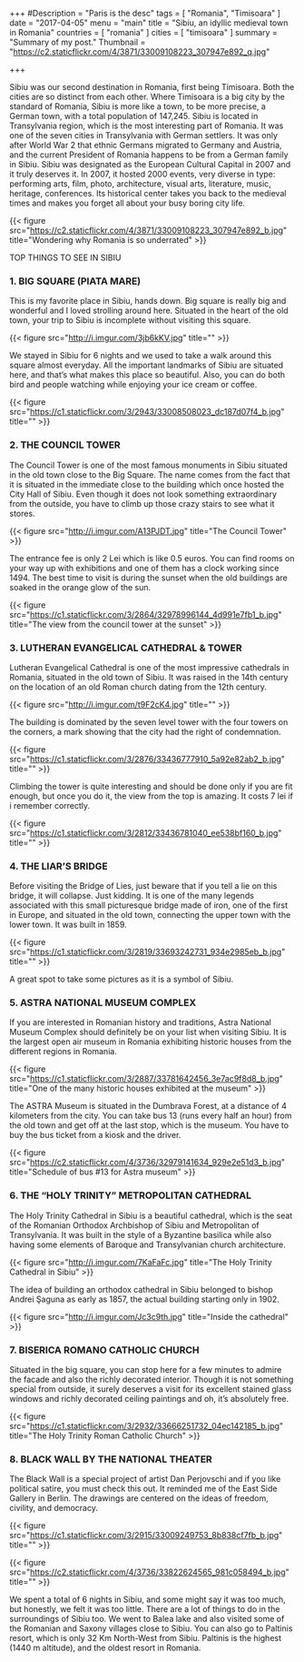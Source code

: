 +++
#Description = "Paris is the desc"
tags = [ "Romania", "Timisoara" ]
date = "2017-04-05"
menu = "main"
title = "Sibiu, an idyllic medieval town in Romania"
countries = [ "romania" ]
cities = [ "timisoara" ]
summary = "Summary of my post."
Thumbnail = "https://c2.staticflickr.com/4/3871/33009108223_307947e892_q.jpg"

+++

Sibiu was our second destination in Romania, first being Timisoara. Both the cities are so distinct from each other. Where Timisoara is a big city by the standard of Romania, Sibiu is more like a town, to be more precise, a German town, with a total population of 147,245. Sibiu is located in Transylvania region, which is the most interesting part of Romania. It was one of the seven cities in Transylvania with German settlers. It was only after World War 2 that ethnic Germans migrated to Germany and Austria, and the current President of Romania happens to be from a German family in Sibiu. Sibiu was designated as the European Cultural Capital in 2007 and it truly deserves it. In 2007, it hosted 2000 events, very diverse in type: performing arts, film, photo, architecture, visual arts, literature, music, heritage, conferences. Its historical center takes you back to the medieval times and makes you forget all about your busy boring city life.

{{< figure src="https://c2.staticflickr.com/4/3871/33009108223_307947e892_b.jpg" title="Wondering why Romania is so underrated" >}}

TOP THINGS TO SEE IN SIBIU

### 1. BIG SQUARE (PIATA MARE)

This is my favorite place in Sibiu, hands down. Big square is really big and wonderful and I loved strolling around here. Situated in the heart of the old town, your trip to Sibiu is incomplete without visiting this square.

{{< figure src="http://i.imgur.com/3jb6kKV.jpg" title="" >}}

We stayed in Sibiu for 6 nights and we used to take a walk around this square almost everyday. All the important landmarks of Sibiu are situated here, and that’s what makes this place so beautiful. Also, you can do both bird and people watching while enjoying your ice cream or coffee.

{{< figure src="https://c1.staticflickr.com/3/2943/33008508023_dc187d07f4_b.jpg" title="" >}}

### 2. THE COUNCIL TOWER

The Council Tower is one of the most famous monuments in Sibiu situated in the old town close to the Big Square. The name comes from the fact that it is situated in the immediate close to the building which once hosted the City Hall of Sibiu. Even though it does not look something extraordinary from the outside, you have to climb up those crazy stairs to see what it stores.

{{< figure src="http://i.imgur.com/A13PJDT.jpg" title="The Council Tower" >}}

The entrance fee is only 2 Lei which is like 0.5 euros. You can find rooms on your way up with exhibitions and one of them has a clock working since 1494. The best time to visit is during the sunset when the old buildings are soaked in the orange glow of the sun.

{{< figure src="https://c1.staticflickr.com/3/2864/32978996144_4d991e7fb1_b.jpg" title="The view from the council tower at the sunset" >}}

### 3. LUTHERAN EVANGELICAL CATHEDRAL & TOWER

Lutheran Evangelical Cathedral is one of the most impressive cathedrals in Romania, situated in the old town of Sibiu. It was raised in the 14th century on the location of an old Roman church dating from the 12th century.

{{< figure src="http://i.imgur.com/t9F2cK4.jpg" title="" >}}

The building is dominated by the seven level tower with the four towers on the corners, a mark showing that the city had the right of condemnation.

{{< figure src="https://c1.staticflickr.com/3/2876/33436777910_5a92e82ab2_b.jpg" title="" >}}

Climbing the tower is quite interesting and should be done only if you are fit enough, but once you do it, the view from the top is amazing. It costs 7 lei if i remember correctly.

{{< figure src="https://c1.staticflickr.com/3/2812/33436781040_ee538bf160_b.jpg" title="" >}}

### 4. THE LIAR’S BRIDGE

Before visiting the Bridge of Lies, just beware that if you tell a lie on this bridge, it will collapse. Just kidding. It is one of the many legends associated with this small picturesque bridge made of iron, one of the first in Europe, and situated in the old town, connecting the upper town with the lower town. It was built in 1859.

{{< figure src="https://c1.staticflickr.com/3/2819/33693242731_934e2985eb_b.jpg" title="" >}}

A great spot to take some pictures as it is a symbol of Sibiu.

### 5. ASTRA NATIONAL MUSEUM COMPLEX

If you are interested in Romanian history and traditions, Astra National Museum Complex should definitely be on your list when visiting Sibiu. It is the largest open air museum in Romania exhibiting historic houses from the different regions in Romania.

{{< figure src="https://c1.staticflickr.com/3/2887/33781642456_3e7ac9f8d8_b.jpg" title="One of the many historic houses exhibited at the museum" >}}

The ASTRA Museum is situated in the Dumbrava Forest, at a distance of 4 kilometers from the city. You can take bus 13 (runs every half an hour) from the old town and get off at the last stop, which is the museum. You have to buy the bus ticket from a kiosk and the driver.

{{< figure src="https://c2.staticflickr.com/4/3736/32979141634_929e2e51d3_b.jpg" title="Schedule of bus #13 for Astra museum" >}}

### 6. THE “HOLY TRINITY” METROPOLITAN CATHEDRAL

The Holy Trinity Cathedral in Sibiu is a beautiful cathedral, which is the seat of the Romanian Orthodox Archbishop of Sibiu and Metropolitan of Transylvania. It was built in the style of a Byzantine basilica while also having some elements of Baroque and Transylvanian church architecture.

{{< figure src="http://i.imgur.com/7KaFaFc.jpg" title="The Holy Trinity Cathedral in Sibiu" >}}

The idea of building an orthodox cathedral in Sibiu belonged to bishop Andrei Şaguna as early as 1857, the actual building starting only in 1902.

{{< figure src="http://i.imgur.com/Jc3c9th.jpg" title="Inside the cathedral" >}}

### 7. BISERICA ROMANO CATHOLIC CHURCH

Situated in the big square, you can stop here for a few minutes to admire the facade and also the richly decorated interior. Though it is not something special from outside, it surely deserves a visit for its excellent stained glass windows and richly decorated ceiling paintings and oh, it’s absolutely free.

{{< figure src="https://c1.staticflickr.com/3/2932/33666251732_04ec142185_b.jpg" title="The Holy Trinity Roman Catholic Church" >}}

### 8. BLACK WALL BY THE NATIONAL THEATER

The Black Wall is a special project of artist Dan Perjovschi and if you like political satire, you must check this out. It reminded me of the East Side Gallery in Berlin. The drawings are centered on the ideas of freedom, civility, and democracy.

{{< figure src="https://c1.staticflickr.com/3/2915/33009249753_8b838cf7fb_b.jpg" title="" >}}

{{< figure src="https://c2.staticflickr.com/4/3736/33822624565_981c058494_b.jpg" title="" >}}

We spent a total of 6 nights in Sibiu, and some might say it was too much, but honestly, we felt it was too little. There are a lot of things to do in the surroundings of Sibiu too. We went to Balea lake and also visited some of the Romanian and Saxony villages close to Sibiu. You can also go to Paltinis resort, which is only 32 Km North-West from Sibiu. Paltinis is the highest (1440 m altitude), and the oldest resort in Romania.
